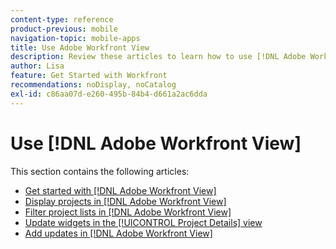 ```yaml
---
content-type: reference
product-previous: mobile
navigation-topic: mobile-apps
title: Use Adobe Workfront View
description: Review these articles to learn how to use [!DNL Adobe Workfront] View.
author: Lisa
feature: Get Started with Workfront
recommendations: noDisplay, noCatalog
exl-id: c86aa07d-e260-495b-84b4-d661a2ac6dda
---
```

# Use [!DNL Adobe Workfront View]

This section contains the following articles:

* [Get started with [!DNL Adobe Workfront View]](../../../workfront-basics/mobile-apps/using-workfront-view/get-started-with-workfront-view.md)
* [Display projects in [!DNL Adobe Workfront View]](../../../workfront-basics/mobile-apps/using-workfront-view/display-projects-in-wokrfont-view.md)
* [Filter project lists in [!DNL Adobe Workfront View]](../../../workfront-basics/mobile-apps/using-workfront-view/filter-project-lists-in-workfront-view.md)
* [Update widgets in the [!UICONTROL Project Details] view](../../../workfront-basics/mobile-apps/using-workfront-view/update-widgets-in-workfront-view.md)
* [Add updates in [!DNL Adobe Workfront View]](../../../workfront-basics/mobile-apps/using-workfront-view/add-updates-in-workfront-view.md)
